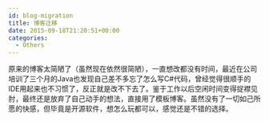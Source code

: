 ```yaml
---
id: blog-migration
title: 博客迁移
date: 2015-09-18T21:20:51+00:00
categories:
  - Others
---
```

原来的博客太简陋了（虽然现在依然很简陋），一直想改都没有时间，最近在公司培训了三个月的Java也发现自己差不多忘了怎么写C#代码，曾经觉得很顺手的IDE用起来也不习惯了，反正就是改不下去了。鉴于工作以后空闲时间变得捉襟见肘，最终还是放弃了自己动手的想法，直接用了模板博客。虽然没有了一切如己所愿的快感，但毕竟是开源软件，想怎么玩都可以，感觉还是不错的选择。
